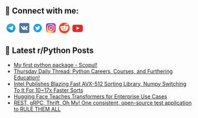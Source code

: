 ## 🔎 Connect with me:
[<img src="https://github.com/bullbesh/bullbesh/blob/main/images/Telegram.png" width="32" height="32" />](https://t.me/bullbesh)
[<img src="https://github.com/bullbesh/bullbesh/blob/main/images/VK.png" width="32" height="32" />](https://vk.com/bullbesh)
[<img src="https://github.com/bullbesh/bullbesh/blob/main/images/Twitter.png" width="32" height="32" />](https://twitter.com/bullbesh1)
[<img src="https://github.com/bullbesh/bullbesh/blob/main/images/Instagram.png" width="32" height="32" />](https://www.instagram.com/bullbesh)
[<img src="https://github.com/bullbesh/bullbesh/blob/main/images/Reddit.png" width="32" height="32" />](https://www.reddit.com/user/bullbesh)
[<img src="https://github.com/bullbesh/bullbesh/blob/main/images/YouTube.png" width="32" height="32" />](https://www.youtube.com/channel/UCtfjRs6uzgq5mfm8S06WTcg)

## 📕 Latest r/Python Posts
<!-- BLOG-POST-LIST:START -->
- [My first python package - Scopul!](https://www.reddit.com/r/Python/comments/113ep3z/my_first_python_package_scopul/)
- [Thursday Daily Thread: Python Careers, Courses, and Furthering Education!](https://www.reddit.com/r/Python/comments/113ck82/thursday_daily_thread_python_careers_courses_and/)
- [Intel Publishes Blazing Fast AVX-512 Sorting Library, Numpy Switching To It For 10~17x Faster Sorts](https://www.reddit.com/r/Python/comments/113cb77/intel_publishes_blazing_fast_avx512_sorting/)
- [Hugging Face Teaches Transformers for Enterprise Use Cases](https://www.reddit.com/r/Python/comments/1139ynk/hugging_face_teaches_transformers_for_enterprise/)
- [REST, gRPC, Thrift, Oh My! One consistent, open-source test application to RULE THEM ALL](https://www.reddit.com/r/Python/comments/1139n1f/rest_grpc_thrift_oh_my_one_consistent_opensource/)
<!-- BLOG-POST-LIST:END -->
